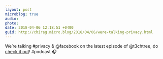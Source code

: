 ```yaml
---
layout: post
microblog: true
audio: 
photo: 
date: 2018-04-06 12:18:51 +0400
guid: http://chirag.micro.blog/2018/04/06/were-talking-privacy.html
---
```

We’re talking #privacy & @facebook on the latest episode of @t3chtree, do [check it out](https://coffeeandicedtea.com/techtree/5)! 
#podcast 🎧
